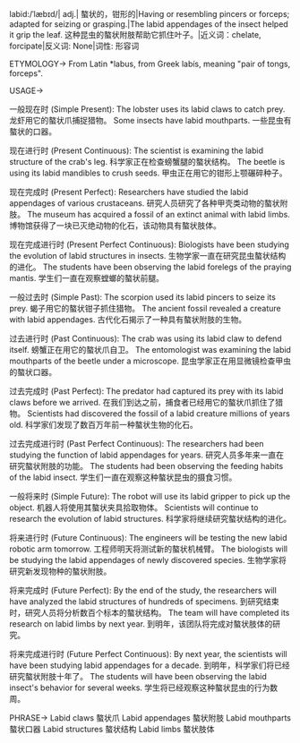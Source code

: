 labid:/ˈlæbɪd/| adj.| 螯状的，钳形的|Having or resembling pincers or forceps; adapted for seizing or grasping.|The labid appendages of the insect helped it grip the leaf. 这种昆虫的螯状附肢帮助它抓住叶子。|近义词：chelate, forcipate|反义词: None|词性: 形容词


ETYMOLOGY->
From Latin *labus, from Greek labís, meaning "pair of tongs, forceps".


USAGE->

一般现在时 (Simple Present):
The lobster uses its labid claws to catch prey. 龙虾用它的螯状爪捕捉猎物。
Some insects have labid mouthparts. 一些昆虫有螯状的口器。

现在进行时 (Present Continuous):
The scientist is examining the labid structure of the crab's leg.  科学家正在检查螃蟹腿的螯状结构。
The beetle is using its labid mandibles to crush seeds. 甲虫正在用它的钳形上颚碾碎种子。

现在完成时 (Present Perfect):
Researchers have studied the labid appendages of various crustaceans. 研究人员研究了各种甲壳类动物的螯状附肢。
The museum has acquired a fossil of an extinct animal with labid limbs.  博物馆获得了一块已灭绝动物的化石，该动物具有螯状肢体。

现在完成进行时 (Present Perfect Continuous):
Biologists have been studying the evolution of labid structures in insects. 生物学家一直在研究昆虫螯状结构的进化。
The students have been observing the labid forelegs of the praying mantis. 学生们一直在观察螳螂的螯状前腿。

一般过去时 (Simple Past):
The scorpion used its labid pincers to seize its prey. 蝎子用它的螯状钳子抓住猎物。
The ancient fossil revealed a creature with labid appendages.  古代化石揭示了一种具有螯状附肢的生物。

过去进行时 (Past Continuous):
The crab was using its labid claw to defend itself. 螃蟹正在用它的螯状爪自卫。
The entomologist was examining the labid mouthparts of the beetle under a microscope. 昆虫学家正在用显微镜检查甲虫的螯状口器。

过去完成时 (Past Perfect):
The predator had captured its prey with its labid claws before we arrived. 在我们到达之前，捕食者已经用它的螯状爪抓住了猎物。
Scientists had discovered the fossil of a labid creature millions of years old. 科学家们发现了数百万年前一种螯状生物的化石。

过去完成进行时 (Past Perfect Continuous):
The researchers had been studying the function of labid appendages for years. 研究人员多年来一直在研究螯状附肢的功能。
The students had been observing the feeding habits of the labid insect. 学生们一直在观察这种螯状昆虫的摄食习惯。


一般将来时 (Simple Future):
The robot will use its labid gripper to pick up the object.  机器人将使用其螯状夹具拾取物体。
Scientists will continue to research the evolution of labid structures. 科学家将继续研究螯状结构的进化。

将来进行时 (Future Continuous):
The engineers will be testing the new labid robotic arm tomorrow. 工程师明天将测试新的螯状机械臂。
The biologists will be studying the labid appendages of newly discovered species. 生物学家将研究新发现物种的螯状附肢。

将来完成时 (Future Perfect):
By the end of the study, the researchers will have analyzed the labid structures of hundreds of specimens. 到研究结束时，研究人员将分析数百个标本的螯状结构。
The team will have completed its research on labid limbs by next year. 到明年，该团队将完成对螯状肢体的研究。

将来完成进行时 (Future Perfect Continuous):
By next year, the scientists will have been studying labid appendages for a decade. 到明年，科学家们将已经研究螯状附肢十年了。
The students will have been observing the labid insect's behavior for several weeks. 学生将已经观察这种螯状昆虫的行为数周。


PHRASE->
Labid claws  螯状爪
Labid appendages  螯状附肢
Labid mouthparts  螯状口器
Labid structures  螯状结构
Labid limbs  螯状肢体
